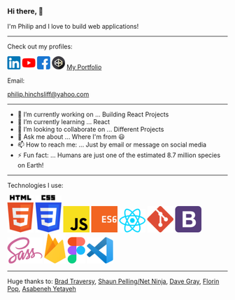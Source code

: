 ### Hi there, 👋

I'm Philip and I love to build web applications! 

---

Check out my profiles:

[<img src="/assets/linkedin.png" width="30">](https://www.linkedin.com/in/philip-hinchsliff/)  [<img src="/assets/youtube.png" width="30">](https://www.youtube.com/channel/UCjHdpf8Osw8L3yqh67-4YVg)  [<img src="/assets/facebook.png" width="30">](https://www.facebook.com/philiphinchsliff/)  [<img src="/assets/codepen.png" width="30">](https://codepen.io/neo90sr)  [My Portfolio](https://philhinchportfolio.netlify.app/)

Email:

philip.hinchsliff@yahoo.com

---

- 🔭 I’m currently working on ... Building React Projects
- 🌱 I’m currently learning ... React
- 👯 I’m looking to collaborate on ... Different Projects
- 💬 Ask me about ... Where I'm from :smiley:
- 📫 How to reach me: ... Just by email or message on social media 
- ⚡ Fun fact: ... Humans are just one of the estimated 8.7 million species on Earth!

---

Technologies I use:

<img src="/assets/htmllogo.svg" width="60" title="HTML 5"> <img src="/assets/csslogo.svg" width="60" title="CSS 3"> <img src="/assets/jslogo.svg" width="60" title="JavaScript"> <img src="/assets/es6logo.svg" width="60" title="ES6"> <img src="/assets/react.svg" width="60" title="React"> <img src="/assets/gitlogo.png" width="60" title="Git"> <img src="/assets/bootstraplogo.svg" width="60" title="Bootstrap 5"> <img src="/assets/sasslogo.svg" width="80" title="Sass"> <img src="/assets/firebase.svg" width="50" title="Firebase"> <img src="/assets/figmalogo.svg" width="40" title="Figma"> <img src="/assets/vscodelogo.svg" width="60" title="VS Code">

---

Huge thanks to: [Brad Traversy](https://github.com/bradtraversy), [Shaun Pelling/Net Ninja](https://github.com/iamshaunjp), [Dave Gray](https://github.com/gitdagray), [Florin Pop](https://github.com/florinpop17), [Asabeneh Yetayeh](https://github.com/Asabeneh)






